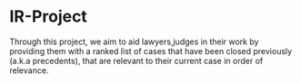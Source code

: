 # IR-Project
Through this project, we aim to aid lawyers,judges in their work by providing them with a ranked list of cases that have been closed previously (a.k.a precedents), that are relevant to their current case in order of relevance.
